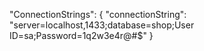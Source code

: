   "ConnectionStrings": {
    "connectionString": "server=localhost,1433;database=shop;User ID=sa;Password=1q2w3e4r@#$"
  }